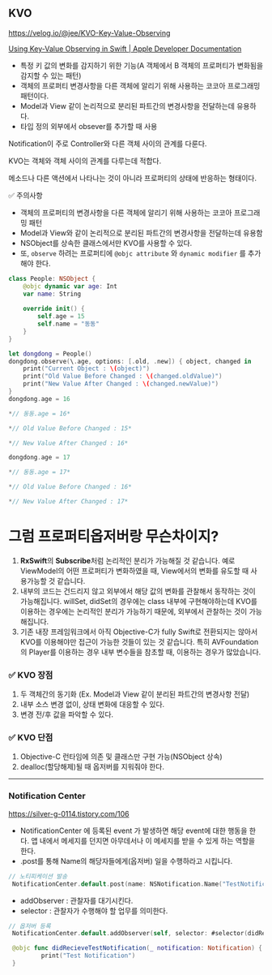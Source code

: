 ## KVO

https://velog.io/@jee/KVO-Key-Value-Observing

[Using Key-Value Observing in Swift | Apple Developer Documentation](https://developer.apple.com/documentation/swift/using-key-value-observing-in-swift#Annotate-a-Property-for-Key-Value-Observing)

- 특정 키 값의 변화를 감지하기 위한 기능(A 객체에서 B 객체의 프로퍼티가 변화됨을 감지할 수 있는 패턴)
- 객체의 프로퍼티 변경사항을 다른 객체에 알리기 위해 사용하는 코코아 프로그래밍 패턴이다.
- Model과 View 같이 논리적으로 분리된 파트간의 변경사항을 전달하는데 유용하다.
- 타입 정의 외부에서 obsever를 추가할 때 사용

Notification이 주로 Controller와 다른 객체 사이의 관계를 다룬다.

KVO는 객체와 객체 사이의 관계를 다루는데 적합다.

메소드나 다른 액션에서 나타나는 것이 아니라 프로퍼티의 상태에 반응하는 형태이다.

✅ 주의사항

- 객체의 프로퍼티의 변경사항을 다른 객체에 알리기 위해 사용하는 코코아 프로그래밍 패턴
- Model과 View와 같이 논리적으로 분리된 파트간의 변경사항을 전달하는데 유용함
- NSObject를 상속한 클래스에서만 KVO를 사용할 수 있다.
- 또, `observe` 하려는 프로퍼티에 `@objc attribute` 와 `dynamic modifier` 를 추가해야 한다.

```swift
class People: NSObject {
    @objc dynamic var age: Int
    var name: String
    
    override init() {
        self.age = 15
        self.name = "동동"
	}
}

let dongdong = People()
dongdong.observe(\.age, options: [.old, .new]) { object, changed in
    print("Current Object : \(object)")
    print("Old Value Before Changed : \(changed.oldValue)")
    print("New Value After Changed : \(changed.newValue)")
}
dongdong.age = 16

*// 동동.age = 16*

*// Old Value Before Changed : 15*

*// New Value After Changed : 16*

dongdong.age = 17

*// 동동.age = 17*

*// Old Value Before Changed : 16*

*// New Value After Changed : 17*
```

# 그럼 프로퍼티옵저버랑 무슨차이지?

1. **RxSwift**의 **Subscribe**처럼 논리적인 분리가 가능해질 것 같습니다. 예로 ViewModel의 어떤 프로퍼티가 변화하였을 때, View에서의 변화를 유도할 때 사용가능할 것 같습니다.
2. 내부의 코드는 건드리지 않고 외부에서 해당 값의 변화를 관찰해서 동작하는 것이 가능해집니다. willSet, didSet의 경우에는 class 내부에 구현해야하는데 KVO를 이용하는 경우에는 논리적인 분리가 가능하기 때문에, 외부에서 관찰하는 것이 가능해집니다.
3. 기존 내장 프레임워크에서 아직 Objective-C가 fully Swift로 전환되지는 않아서 KVO를 이용해야만 접근이 가능한 것들이 있는 것 같습니다. 특히 AVFoundation의 Player를 이용하는 경우 내부 변수들을 참초할 때, 이용하는 경우가 많았습니다.

### ✅ KVO 장점

1. 두 객체간의 동기화 (Ex. Model과 View 같이 분리된 파트간의 변경사항 전달)
2. 내부 소스 변경 없이, 상태 변화에 대응할 수 있다.
3. 변경 전/후 값을 파악할 수 있다.

### ✅ KVO 단점

1. Objective-C 런타임에 의존 및 클래스만 구현 가능(NSObject 상속)
2. dealloc(할당해제)될 때 옵저버를 지워줘야 한다.

---

### Notification Center

https://silver-g-0114.tistory.com/106

- NotificationCenter 에 등록된 event 가 발생하면 해당 event에 대한 행동을 한다.
앱 내에서 메세지를 던지면 아무데서나 이 메세지를 받을 수 있게 하는 역할을 한다.
- .post를 통해 Name의 해당자들에게(옵저버) 일을 수행하라고 시킵니다.

```swift
// 노티피케이션 발송
 NotificationCenter.default.post(name: NSNotification.Name("TestNotification"), object: nil, userInfo: nil)

```

- addObserver : 관찰자를 대기시킨다.
- selector : 관찰자가 수행해야 할 업무를 의미한다.

```swift
// 옵저버 등록
 NotificationCenter.default.addObserver(self, selector: #selector(didRecieveTestNotification(_:)), name: NSNotification.Name("TestNotification"), object: nil)

 @objc func didRecieveTestNotification(_ notification: Notification) {
         print("Test Notification")
 }

```
